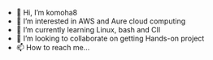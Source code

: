 - 👋 Hi, I’m komoha8
- 👀 I’m interested in AWS and Aure cloud computing 
- 🌱 I’m currently learning Linux, bash and ClI
- 💞️ I’m looking to collaborate on getting Hands-on project 
- 📫 How to reach me...

<!---
komoha8/komoha8 is a ✨ special ✨ repository because its `README.md` (this file) appears on your GitHub profile.
You can click the Preview link to take a look at your changes.
--->

